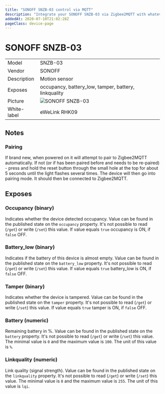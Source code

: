 ```yaml
---
title: "SONOFF SNZB-03 control via MQTT"
description: "Integrate your SONOFF SNZB-03 via Zigbee2MQTT with whatever smart home infrastructure you are using without the vendors bridge or gateway."
addedAt: 2020-07-10T21:02:28Z
pageClass: device-page
---
```


<!-- !!!! -->
<!-- ATTENTION: This file is auto-generated through docgen! -->
<!-- You can only edit the "## Notes"-Section till next h1 (#) or h2 heading (##). -->
<!-- Do NOT use h1 or h2 heading within "## Notes"-Section. -->
<!-- !!!! -->

# SONOFF SNZB-03

|     |     |
|-----|-----|
| Model | SNZB-03  |
| Vendor  | SONOFF  |
| Description | Motion sensor |
| Exposes | occupancy, battery_low, tamper, battery, linkquality |
| Picture | ![SONOFF SNZB-03](https://www.zigbee2mqtt.io/images/devices/SNZB-03.jpg) |
| White-label | eWeLink RHK09 |


<!-- Notes BEGIN: You can edit here -->
## Notes


### Pairing
If brand new, when powered on it will attempt to pair to Zigbee2MQTT automatically. If not (or if has been paired before and needs to be re-paired) - press and hold the reset button through the small hole at the top for about 5 seconds until the light flashes several times. The device will then go into pairing mode. It should then be connected to Zigbee2MQTT.

<!-- Notes END: Do not edit below this line -->



## Exposes

### Occupancy (binary)
Indicates whether the device detected occupancy.
Value can be found in the published state on the `occupancy` property.
It's not possible to read (`/get`) or write (`/set`) this value.
If value equals `true` occupancy is ON, if `false` OFF.

### Battery_low (binary)
Indicates if the battery of this device is almost empty.
Value can be found in the published state on the `battery_low` property.
It's not possible to read (`/get`) or write (`/set`) this value.
If value equals `true` battery_low is ON, if `false` OFF.

### Tamper (binary)
Indicates whether the device is tampered.
Value can be found in the published state on the `tamper` property.
It's not possible to read (`/get`) or write (`/set`) this value.
If value equals `true` tamper is ON, if `false` OFF.

### Battery (numeric)
Remaining battery in %.
Value can be found in the published state on the `battery` property.
It's not possible to read (`/get`) or write (`/set`) this value.
The minimal value is `0` and the maximum value is `100`.
The unit of this value is `%`.

### Linkquality (numeric)
Link quality (signal strength).
Value can be found in the published state on the `linkquality` property.
It's not possible to read (`/get`) or write (`/set`) this value.
The minimal value is `0` and the maximum value is `255`.
The unit of this value is `lqi`.

